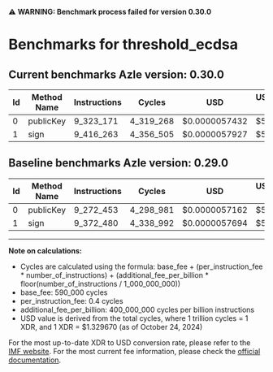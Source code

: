 ⚠️ **WARNING: Benchmark process failed for version 0.30.0**

# Benchmarks for threshold_ecdsa

## Current benchmarks Azle version: 0.30.0

| Id  | Method Name | Instructions | Cycles    | USD           | USD/Million Calls | Change                           |
| --- | ----------- | ------------ | --------- | ------------- | ----------------- | -------------------------------- |
| 0   | publicKey   | 9_323_171    | 4_319_268 | $0.0000057432 | $5.74             | <font color="red">+50_718</font> |
| 1   | sign        | 9_416_263    | 4_356_505 | $0.0000057927 | $5.79             | <font color="red">+43_783</font> |

## Baseline benchmarks Azle version: 0.29.0

| Id  | Method Name | Instructions | Cycles    | USD           | USD/Million Calls |
| --- | ----------- | ------------ | --------- | ------------- | ----------------- |
| 0   | publicKey   | 9_272_453    | 4_298_981 | $0.0000057162 | $5.71             |
| 1   | sign        | 9_372_480    | 4_338_992 | $0.0000057694 | $5.76             |

---

**Note on calculations:**

- Cycles are calculated using the formula: base_fee + (per_instruction_fee \* number_of_instructions) + (additional_fee_per_billion \* floor(number_of_instructions / 1_000_000_000))
- base_fee: 590_000 cycles
- per_instruction_fee: 0.4 cycles
- additional_fee_per_billion: 400_000_000 cycles per billion instructions
- USD value is derived from the total cycles, where 1 trillion cycles = 1 XDR, and 1 XDR = $1.329670 (as of October 24, 2024)

For the most up-to-date XDR to USD conversion rate, please refer to the [IMF website](https://www.imf.org/external/np/fin/data/rms_sdrv.aspx).
For the most current fee information, please check the [official documentation](https://internetcomputer.org/docs/current/developer-docs/gas-cost#execution).
